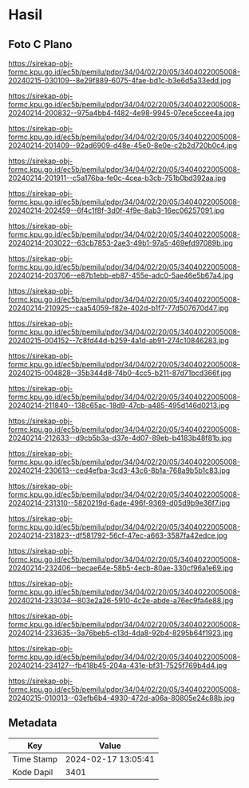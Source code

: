 # Hasil

## Foto C Plano

https://sirekap-obj-formc.kpu.go.id/ec5b/pemilu/pdpr/34/04/02/20/05/3404022005008-20240215-030109--8e29f889-6075-4fae-bd1c-b3e6d5a33edd.jpg

https://sirekap-obj-formc.kpu.go.id/ec5b/pemilu/pdpr/34/04/02/20/05/3404022005008-20240214-200832--975a4bb4-f482-4e98-9945-07ece5ccee4a.jpg

https://sirekap-obj-formc.kpu.go.id/ec5b/pemilu/pdpr/34/04/02/20/05/3404022005008-20240214-201409--92ad6909-d48e-45e0-8e0e-c2b2d720b0c4.jpg

https://sirekap-obj-formc.kpu.go.id/ec5b/pemilu/pdpr/34/04/02/20/05/3404022005008-20240214-201911--c5a176ba-fe0c-4cea-b3cb-751b0bd392aa.jpg

https://sirekap-obj-formc.kpu.go.id/ec5b/pemilu/pdpr/34/04/02/20/05/3404022005008-20240214-202459--6f4c1f8f-3d0f-4f9e-8ab3-16ec06257091.jpg

https://sirekap-obj-formc.kpu.go.id/ec5b/pemilu/pdpr/34/04/02/20/05/3404022005008-20240214-203022--63cb7853-2ae3-49b1-97a5-469efd97089b.jpg

https://sirekap-obj-formc.kpu.go.id/ec5b/pemilu/pdpr/34/04/02/20/05/3404022005008-20240214-203706--e87b1ebb-eb87-455e-adc0-5ae46e5b67a4.jpg

https://sirekap-obj-formc.kpu.go.id/ec5b/pemilu/pdpr/34/04/02/20/05/3404022005008-20240214-210925--caa54059-f82e-402d-b1f7-77d507670d47.jpg

https://sirekap-obj-formc.kpu.go.id/ec5b/pemilu/pdpr/34/04/02/20/05/3404022005008-20240215-004152--7c8fd44d-b259-4a1d-ab91-274c10846283.jpg

https://sirekap-obj-formc.kpu.go.id/ec5b/pemilu/pdpr/34/04/02/20/05/3404022005008-20240215-004828--35b344d8-74b0-4cc5-b211-87d71bcd366f.jpg

https://sirekap-obj-formc.kpu.go.id/ec5b/pemilu/pdpr/34/04/02/20/05/3404022005008-20240214-211840--138c65ac-18d9-47cb-a485-495d146d0213.jpg

https://sirekap-obj-formc.kpu.go.id/ec5b/pemilu/pdpr/34/04/02/20/05/3404022005008-20240214-212633--d9cb5b3a-d37e-4d07-89eb-b4183b48f81b.jpg

https://sirekap-obj-formc.kpu.go.id/ec5b/pemilu/pdpr/34/04/02/20/05/3404022005008-20240214-230613--ced4efba-3cd3-43c6-8b1a-768a9b5b1c83.jpg

https://sirekap-obj-formc.kpu.go.id/ec5b/pemilu/pdpr/34/04/02/20/05/3404022005008-20240214-231310--5820219d-6ade-496f-9369-d05d9b9e36f7.jpg

https://sirekap-obj-formc.kpu.go.id/ec5b/pemilu/pdpr/34/04/02/20/05/3404022005008-20240214-231823--df581792-56cf-47ec-a663-3587fa42edce.jpg

https://sirekap-obj-formc.kpu.go.id/ec5b/pemilu/pdpr/34/04/02/20/05/3404022005008-20240214-232406--becae64e-58b5-4ecb-80ae-330cf96a1e69.jpg

https://sirekap-obj-formc.kpu.go.id/ec5b/pemilu/pdpr/34/04/02/20/05/3404022005008-20240214-233034--803e2a26-5910-4c2e-abde-a76ec9fa4e88.jpg

https://sirekap-obj-formc.kpu.go.id/ec5b/pemilu/pdpr/34/04/02/20/05/3404022005008-20240214-233635--3a76beb5-c13d-4da8-92b4-8295b64f1923.jpg

https://sirekap-obj-formc.kpu.go.id/ec5b/pemilu/pdpr/34/04/02/20/05/3404022005008-20240214-234127--fb418b45-204a-431e-bf31-7525f769b4d4.jpg

https://sirekap-obj-formc.kpu.go.id/ec5b/pemilu/pdpr/34/04/02/20/05/3404022005008-20240215-010013--03efb6b4-4930-472d-a06a-80805e24c88b.jpg


## Metadata

| Key        | Value               |
| ---------- | ------------------- |
| Time Stamp | 2024-02-17 13:05:41 |
| Kode Dapil | 3401                |



